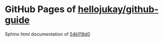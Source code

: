 GitHub Pages of [hellojukay/github-guide](https://github.com/hellojukay/github-guide.git)
===
Sphinx html documentation of [54b118d0](https://github.com/hellojukay/github-guide/tree/54b118d0f637d2ffaa6da89013a237a27ec37f27)
